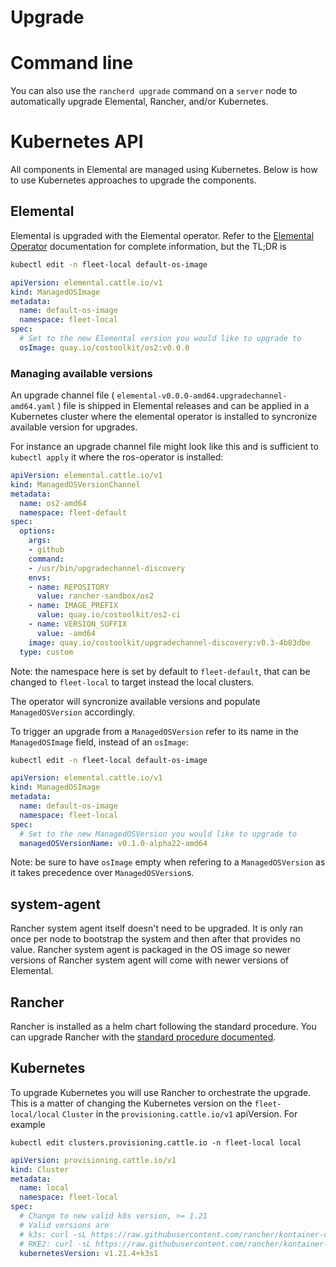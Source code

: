 # Upgrade

# Command line

You can also use the `rancherd upgrade` command on a `server` node to automatically 
upgrade Elemental, Rancher, and/or Kubernetes.

# Kubernetes API

All components in Elemental are managed using Kubernetes. Below is how
to use Kubernetes approaches to upgrade the components.

## Elemental

Elemental is upgraded with the Elemental operator. Refer to the
[Elemental Operator](https://github.com/rancher/elemental-operator/blob/main/README.md) documentation for complete information, but the
TL;DR is

```bash
kubectl edit -n fleet-local default-os-image
```
```yaml
apiVersion: elemental.cattle.io/v1
kind: ManagedOSImage
metadata:
  name: default-os-image
  namespace: fleet-local
spec:
  # Set to the new Elemental version you would like to upgrade to
  osImage: quay.io/costoolkit/os2:v0.0.0
```

### Managing available versions

An upgrade channel file (
`elemental-v0.0.0-amd64.upgradechannel-amd64.yaml` ) file is shipped
in Elemental releases and can be applied in a Kubernetes cluster where the elemental operator is installed to syncronize available version for upgrades.


For instance an upgrade channel file might look like this and is sufficient to `kubectl apply` it where the ros-operator is installed: 
```yaml
apiVersion: elemental.cattle.io/v1
kind: ManagedOSVersionChannel
metadata:
  name: os2-amd64
  namespace: fleet-default
spec:
  options:
    args:
    - github
    command:
    - /usr/bin/upgradechannel-discovery
    envs:
    - name: REPOSITORY
      value: rancher-sandbox/os2
    - name: IMAGE_PREFIX
      value: quay.io/costoolkit/os2-ci
    - name: VERSION_SUFFIX
      value: -amd64
    image: quay.io/costoolkit/upgradechannel-discovery:v0.3-4b83dbe
  type: custom
```

Note: the namespace here is set by default to `fleet-default`, that can be changed to `fleet-local` to target instead the local clusters.

The operator will syncronize available versions and populate `ManagedOSVersion` accordingly. 

To trigger an upgrade from a `ManagedOSVersion` refer to its name in the `ManagedOSImage` field, instead of an `osImage`: 

```bash
kubectl edit -n fleet-local default-os-image
```

```yaml
apiVersion: elemental.cattle.io/v1
kind: ManagedOSImage
metadata:
  name: default-os-image
  namespace: fleet-local
spec:
  # Set to the new ManagedOSVersion you would like to upgrade to
  managedOSVersionName: v0.1.0-alpha22-amd64
```

Note: be sure to have `osImage` empty when refering to a `ManagedOSVersion` as it takes precedence over `ManagedOSVersion`s.

## system-agent

Rancher system agent itself doesn't need to be upgraded. It is only ran once per node
to bootstrap the system and then after that provides no value. Rancher
system agent is
packaged in the OS image so newer versions of Rancher system agent will come with newer
versions of Elemental.

## Rancher
Rancher is installed as a helm chart following the standard procedure. You can upgrade
Rancher with the [standard procedure documented](https://rancher.com/docs/rancher/v2.6/en/installation/install-rancher-on-k8s/upgrades/).

## Kubernetes
To upgrade Kubernetes you will use Rancher to orchestrate the upgrade. This is a matter of changing
the Kubernetes version on the `fleet-local/local` `Cluster` in the `provisioning.cattle.io/v1`
apiVersion.  For example

```shell
kubectl edit clusters.provisioning.cattle.io -n fleet-local local
```
```yaml
apiVersion: provisioning.cattle.io/v1
kind: Cluster
metadata:
  name: local
  namespace: fleet-local
spec:
  # Change to new valid k8s version, >= 1.21
  # Valid versions are
  # k3s: curl -sL https://raw.githubusercontent.com/rancher/kontainer-driver-metadata/release-v2.6/data/data.json | jq -r '.k3s.releases[].version'
  # RKE2: curl -sL https://raw.githubusercontent.com/rancher/kontainer-driver-metadata/release-v2.6/data/data.json | jq -r '.rke2.releases[].version'
  kubernetesVersion: v1.21.4+k3s1
```

